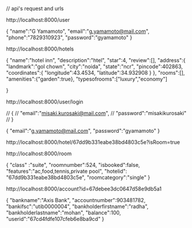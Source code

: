 


// api's request and urls

http://localhost:8000/user

{
  "name":"G Yamamoto",
  "email":"g.yamamoto@mail.com",
  "phone":"7829310923",
  "password":"gyamamoto"
}

http://localhost:8000/hotels

{
  "name":"hotel inn",
  "description":"htel",
   "star":4,
   "review":[],
   "address":{
     "landmark":"gol chown",
     "city":"noida",
     "state":"ncr",
     "pincode":402863,
     "coordinates":{
       "longitude":43.4534,
       "latitude":34.932908
     }
   },
   "rooms":[],  
   "amenities":{"garden":true},
   "typesofrooms":["luxury","economy"]
   
   
}

http://localhost:8000/user/login

// {
//   "email":"misaki.kurosaki@mail.com",
//   "password":"misakikurosaki"
// }


{
  "email":"g.yamamoto@mail.com",
  "password":"gyamamoto"
}

http://localhost:8000/hotel/67dd9b331eabe38bd4803c5e?isRoom=true


http://localhost:8000/room

{
 "class" :"suite",
 "roomnumber":524,
 "isbooked":false,
 "features":"ac,food,tennis,private pool",
 "hotelid": "67dd9b331eabe38bd4803c5e",
"roomcategory":"single"
}


http://localhost:8000/account?id=67debee3dc0647d58e9db5a1

{
  "bankname":"Axis Bank",
  "accountnumber":903481782,
  "bankifsc":"utib0000004",
  "bankholderfirstname":"radha",
  "bankholderlastname":"mohan",
  "balance":100,
  "userid":"67cd4fdfe107cfeb6e8ba9cd"
}